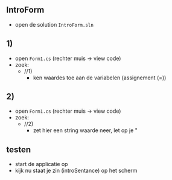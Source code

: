 

## IntroForm


- open de solution `IntroForm.sln`


## 1)

         
- open `Form1.cs` (rechter muis -> view code)
- zoek:
    - //1) 
        - ken waardes toe aan de variabelen (assignement (=))

## 2)
         
- open `Form1.cs` (rechter muis -> view code)
- zoek:
    - //2) 
        - zet hier een string waarde neer, let op je "

## testen

- start de applicatie op
- kijk nu staat je zin  (introSentance) op het scherm 

    